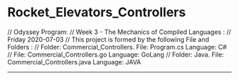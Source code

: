 # Rocket_Elevators_Controllers

// Odyssey Program:
// Week 3 - The Mechanics of Compiled Languages : 
// Friday 2020-07-03
// This project is formed by the following File and Folders : 
// Folder: Commercial_Controllers.  File: Program.cs      Language: C#
// File: Commercial_Controllers.go                        Language: GoLang
// Folder: Java.    File: Commercial_Controllers.java     Language: JAVA


--------------------------------------------------------------------------------------------------------------------------


